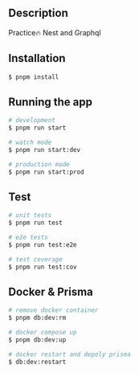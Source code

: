 ## Description
Practice🔥 Nest and Graphql 

## Installation

```bash
$ pnpm install
```

## Running the app

```bash
# development
$ pnpm run start

# watch mode
$ pnpm run start:dev

# production mode
$ pnpm run start:prod
```

## Test

```bash
# unit tests
$ pnpm run test

# e2e tests
$ pnpm run test:e2e

# test coverage
$ pnpm run test:cov
```

## Docker & Prisma

```bash
# remove docker container
$ pnpm db:dev:rm

# docker compose up
$ pnpm db:dev:up

# docker restart and depoly prisma
$ db:dev:restart
```